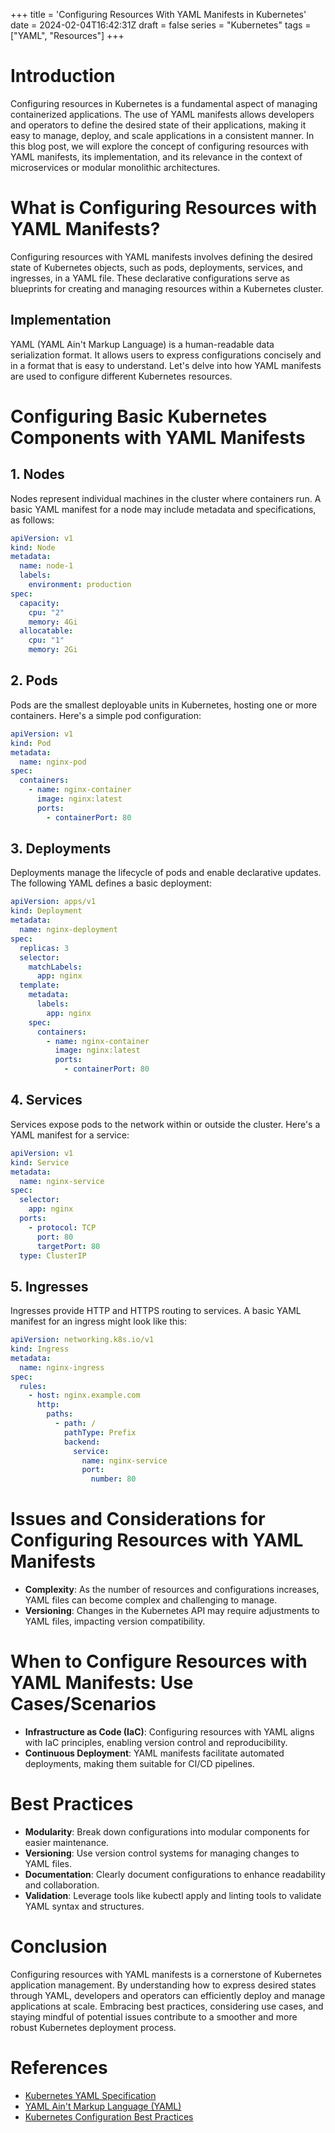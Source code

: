 +++
title = 'Configuring Resources With YAML Manifests in Kubernetes'
date = 2024-02-04T16:42:31Z
draft = false
series = "Kubernetes"
tags = ["YAML", "Resources"]
+++

# Introduction

Configuring resources in Kubernetes is a fundamental aspect of managing containerized applications. The use of YAML manifests allows developers and operators to define the desired state of their applications, making it easy to manage, deploy, and scale applications in a consistent manner. In this blog post, we will explore the concept of configuring resources with YAML manifests, its implementation, and its relevance in the context of microservices or modular monolithic architectures.

# What is Configuring Resources with YAML Manifests?

Configuring resources with YAML manifests involves defining the desired state of Kubernetes objects, such as pods, deployments, services, and ingresses, in a YAML file. These declarative configurations serve as blueprints for creating and managing resources within a Kubernetes cluster.

## Implementation

YAML (YAML Ain't Markup Language) is a human-readable data serialization format. It allows users to express configurations concisely and in a format that is easy to understand. Let's delve into how YAML manifests are used to configure different Kubernetes resources.

# Configuring Basic Kubernetes Components with YAML Manifests

## 1. Nodes

Nodes represent individual machines in the cluster where containers run. A basic YAML manifest for a node may include metadata and specifications, as follows:

```yaml
apiVersion: v1
kind: Node
metadata:
  name: node-1
  labels:
    environment: production
spec:
  capacity:
    cpu: "2"
    memory: 4Gi
  allocatable:
    cpu: "1"
    memory: 2Gi
```

## 2. Pods

Pods are the smallest deployable units in Kubernetes, hosting one or more containers. Here's a simple pod configuration:

```yaml
apiVersion: v1
kind: Pod
metadata:
  name: nginx-pod
spec:
  containers:
    - name: nginx-container
      image: nginx:latest
      ports:
        - containerPort: 80
```

## 3. Deployments

Deployments manage the lifecycle of pods and enable declarative updates. The following YAML defines a basic deployment:

```yaml
apiVersion: apps/v1
kind: Deployment
metadata:
  name: nginx-deployment
spec:
  replicas: 3
  selector:
    matchLabels:
      app: nginx
  template:
    metadata:
      labels:
        app: nginx
    spec:
      containers:
        - name: nginx-container
          image: nginx:latest
          ports:
            - containerPort: 80
```

## 4. Services

Services expose pods to the network within or outside the cluster. Here's a YAML manifest for a service:

```yaml
apiVersion: v1
kind: Service
metadata:
  name: nginx-service
spec:
  selector:
    app: nginx
  ports:
    - protocol: TCP
      port: 80
      targetPort: 80
  type: ClusterIP
```

## 5. Ingresses

Ingresses provide HTTP and HTTPS routing to services. A basic YAML manifest for an ingress might look like this:

```yaml
apiVersion: networking.k8s.io/v1
kind: Ingress
metadata:
  name: nginx-ingress
spec:
  rules:
    - host: nginx.example.com
      http:
        paths:
          - path: /
            pathType: Prefix
            backend:
              service:
                name: nginx-service
                port:
                  number: 80
```

# Issues and Considerations for Configuring Resources with YAML Manifests

- **Complexity**: As the number of resources and configurations increases, YAML files can become complex and challenging to manage.
- **Versioning**: Changes in the Kubernetes API may require adjustments to YAML files, impacting version compatibility.

# When to Configure Resources with YAML Manifests: Use Cases/Scenarios

- **Infrastructure as Code (IaC)**: Configuring resources with YAML aligns with IaC principles, enabling version control and reproducibility.
- **Continuous Deployment**: YAML manifests facilitate automated deployments, making them suitable for CI/CD pipelines.

# Best Practices

- **Modularity**: Break down configurations into modular components for easier maintenance.
- **Versioning**: Use version control systems for managing changes to YAML files.
- **Documentation**: Clearly document configurations to enhance readability and collaboration.
- **Validation**: Leverage tools like kubectl apply and linting tools to validate YAML syntax and structures.

# Conclusion

Configuring resources with YAML manifests is a cornerstone of Kubernetes application management. By understanding how to express desired states through YAML, developers and operators can efficiently deploy and manage applications at scale. Embracing best practices, considering use cases, and staying mindful of potential issues contribute to a smoother and more robust Kubernetes deployment process.

# References

- [Kubernetes YAML Specification](https://kubernetes.io/docs/concepts/overview/working-with-objects/)
- [YAML Ain't Markup Language (YAML)](https://yaml.org/)
- [Kubernetes Configuration Best Practices](https://kubernetes.io/docs/concepts/configuration/overview/)

